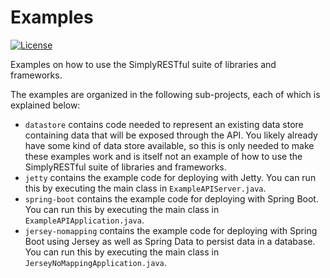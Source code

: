 # Examples
[![License](https://img.shields.io/badge/License-Apache%202.0-blue.svg?style=plastic)](https://opensource.org/licenses/Apache-2.0)

Examples on how to use the SimplyRESTful suite of libraries and frameworks.

The examples are organized in the following sub-projects, each of which is explained below:
* `datastore` contains code needed to represent an existing data store containing data that will be exposed through the API. You likely already have some kind of data store available, so this is only needed to make these examples work and is itself not an example of how to use the SimplyRESTful suite of libraries and frameworks.
* `jetty` contains the example code for deploying with Jetty. You can run this by executing the main class in `ExampleAPIServer.java`.
* `spring-boot` contains the example code for deploying with Spring Boot. You can run this by executing the main class in `ExampleAPIApplication.java`.
* `jersey-nomapping` contains the example code for deploying with Spring Boot using Jersey as well as Spring Data to persist data in a database. You can run this by executing the main class in `JerseyNoMappingApplication.java`.